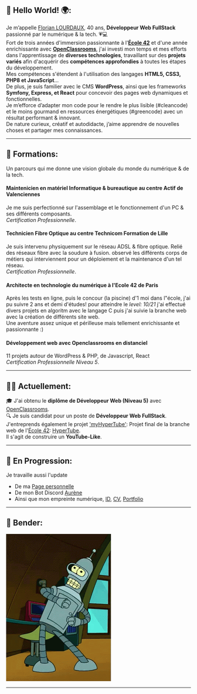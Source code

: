 ##		👋 Hello World! 🌍:  
Je m’appelle [Florian LOURDAUX](https://flourdau.github.io/flourdau), 40 ans, **Développeur Web FullStack** passionné par le numérique & la tech. 💗💻  
Fort de trois années d'immersion passionnante à l'**[École 42](https://42.fr/)** et d'une année enrichissante avec **[OpenClassrooms](https://openclassrooms.com/)**, j'ai investi mon temps et mes efforts dans l'apprentissage de **diverses technologies**, travaillant sur des **projets variés** afin d'acquérir des **compétences approfondies** à toutes les étapes du développement.  
Mes compétences s'étendent à l'utilisation des langages **HTML5, CSS3, PHP8 et JavaScript**...  
De plus, je suis familier avec le CMS **WordPress**, ainsi que les frameworks **Symfony, Express, et React** pour concevoir des pages web dynamiques et fonctionnelles.  
Je m’efforce d’adapter mon code pour le rendre le plus lisible (#cleancode) et le moins gourmand en ressources énergétiques (#greencode) avec un résultat performant & innovant.  
De nature curieux, créatif et autodidacte, j’aime apprendre de nouvelles choses et partager mes connaissances.  
___  

##     🔑 Formations:  
Un parcours qui me donne une vision globale du monde du numérique & de la tech.  
#### **Maintenicien en matériel Informatique & bureautique** au centre Actif de Valenciennes  
Je me suis perfectionné sur l'assemblage et le fonctionnement d'un PC & ses différents composants.  
*Certification Professionnelle*.  
#### **Technicien Fibre Optique** au centre Technicom Formation de Lille  
Je suis intervenu physiquement sur le réseau ADSL & fibre optique. Relié des réseaux fibre avec la soudure à fusion. observé les différents corps de métiers qui interviennent pour un déploiement et la maintenance d'un tel réseau.  
*Certification Professionnelle*.  
#### **Architecte en technologie du numérique** à l'Ecole 42 de Paris  
Après les tests en ligne, puis le concour (la piscine) d'1 moi dans l"école, j'ai pu suivre 2 ans et demi d'études! pour atteindre le *level: 10/21* j'ai effectué divers projets en algoritm avec le langage C puis j'ai suivie la branche web avec la création de différents site web.  
Une aventure assez unique et périlleuse mais tellement enrichissante et passionnante :)  
#### **Développement web** avec Openclassrooms en distanciel  
11 projets autour de WordPress & PHP, de Javascript, React  
*Certification Professionnelle Niveau 5*.  
___  

##		👩‍💻 Actuellement:  
🎓 J'ai obtenu le **diplôme de Développeur Web (Niveau 5)** avec [OpenClassrooms](https://openclassrooms.com/).   
🔍 Je suis candidat pour un poste de **Développeur Web FullStack**.  
J'entreprends également le projet ['myHyperTube'](https://github.com/flourdau/myHyperTube/): Projet final de la branche web de l'[École 42](https://42.fr/): [HyperTube](https://github.com/flourdau/myHyperTube/blob/main/hypertube.fr.pdf).  
Il s'agit de construire un **YouTube-Like**.  
___  

##     🚧 En Progression:  
Je travaille aussi l'update  
- De ma [Page personnelle](https://github.com/flourdau/positive-link.net)
- De mon Bot Discord [Aurène](https://github.com/flourdau/aureneBotDiscord)
- Ainsi que mon empreinte numérique, [ID](https://flourdau.github.io/flourdau), [CV](https://flourdau.github.io/flourdau/curriculum), [Portfolio](https://flourdau.github.io/flourdau/portfolio)  
___  

##     🌟 Bender:  
![Bender](https://raw.githubusercontent.com/flourdau/flourdau/main/IMG/00.gif "Bender")
___  